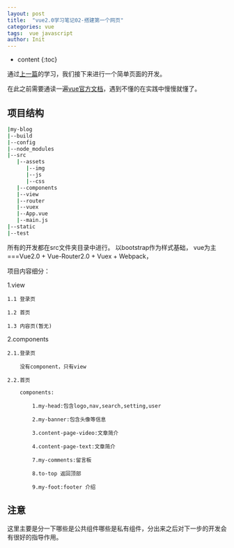 ```yaml
---
layout: post
title:  "vue2.0学习笔记02-搭建第一个网页"
categories: vue
tags:  vue javascript
author: Init
---
```


* content
{:toc}

通过[上一篇](http://www.cdinit.com/2016/12/03/vue-demo-01/)的学习，我们接下来进行一个简单页面的开发。

在此之前需要通读一遍[vue官方文档](http://cn.vuejs.org/v2/guide/installation.html)，遇到不懂的在实践中慢慢就懂了。





## 项目结构

``` sh
|my-blog
|--build
|--config
|--node_modules
|--src
   |--assets
      |--img
      |--js
      |--css
   |--components
   |--view
   |--router
   |--vuex
   |--App.vue
   |--main.js
|--static
|--test
```

所有的开发都在src文件夹目录中进行。
以bootstrap作为样式基础，
vue为主===Vue2.0 + Vue-Router2.0 + Vuex + Webpack，

项目内容细分：

1.view

    1.1 登录页

    1.2 首页

    1.3 内容页(暂无)

2.components

    2.1.登录页

        没有component，只有view

    2.2.首页

        components:

            1.my-head:包含logo,nav,search,setting,user

            2.my-banner:包含头像等信息

            3.content-page-video:文章简介

            4.content-page-text:文章简介

            7.my-comments:留言板

            8.to-top 返回顶部

            9.my-foot:footer 介绍

## 注意
这里主要是分一下哪些是公共组件哪些是私有组件，分出来之后对下一步的开发会有很好的指导作用。
